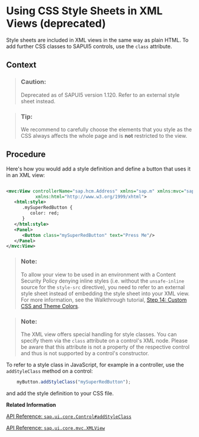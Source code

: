 <!-- loiob564935324f449209354c7e2f9903f22 -->

# Using CSS Style Sheets in XML Views \(deprecated\)

Style sheets are included in XML views in the same way as plain HTML. To add further CSS classes to SAPUI5 controls, use the `class` attribute.



## Context

> ### Caution:  
> Deprecated as of SAPUI5 version 1.120. Refer to an external style sheet instead.

> ### Tip:  
> We recommend to carefully choose the elements that you style as the CSS always affects the whole page and is **not** restricted to the view.



## Procedure

Here's how you would add a style definition and define a button that uses it in an XML view:

```xml

<mvc:View controllerName="sap.hcm.Address" xmlns="sap.m" xmlns:mvc="sap.ui.core.mvc"
           xmlns:html="http://www.w3.org/1999/xhtml">
   <html:style>
      .mySuperRedButton {
         color: red;
      }
   </html:style>
   <Panel>
      <Button class="mySuperRedButton" text="Press Me"/>
   </Panel>
</mvc:View>
```

> ### Note:  
> To allow your view to be used in an environment with a Content Security Policy denying inline styles \(i.e. without the `unsafe-inline` source for the `style-src` directive\), you need to refer to an external style sheet instead of embedding the style sheet into your XML view. For more information, see the Walkthrough tutorial, [Step 14: Custom CSS and Theme Colors](../03_Get-Started/step-14-custom-css-and-theme-colors-723f4b2.md).

> ### Note:  
> The XML view offers special handling for style classes. You can specify them via the `class` attribute on a control's XML node. Please be aware that this attribute is not a property of the respective control and thus is not supported by a control's constructor.

To refer to a style class in JavaScript, for example in a controller, use the `addStyleClass` method on a control:

```js
    myButton.addStyleClass("mySuperRedButton");
```

and add the style definition to your CSS file.

**Related Information**  


[API Reference: `sap.ui.core.Control#addStyleClass`](https://ui5.sap.com/#/api/sap.ui.core.Control%23methods/addStyleClass)

[API Reference: `sap.ui.core.mvc.XMLView`](https://ui5.sap.com/#/api/sap.ui.core.mvc.XMLView)

